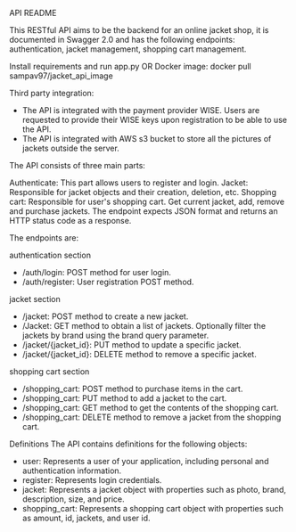 API README

This RESTful API aims to be the backend for an online jacket shop, it is documented in Swagger 2.0 and has the following endpoints:
authentication, jacket management, shopping cart management. 

Install requirements and run app.py OR Docker image: docker pull sampav97/jacket_api_image

Third party integration: 
- The API is integrated with the payment provider WISE. Users are requested to provide their WISE keys upon registration to be able to use the API.
- The API is integrated with AWS s3 bucket to store all the pictures of jackets outside the server. 

The API consists of three main parts:

Authenticate: This part allows users to register and login.
Jacket: Responsible for jacket objects and their creation, deletion, etc.
Shopping cart: Responsible for user's shopping cart. Get current jacket, add, remove and purchase jackets.
The endpoint expects JSON format and returns an HTTP status code as a response.

The endpoints are:

authentication section
- /auth/login: POST method for user login.
- /auth/register: User registration POST method.

jacket section
- /jacket: POST method to create a new jacket.
- /Jacket: GET method to obtain a list of jackets. Optionally filter the jackets by brand using the brand query parameter.
- /jacket/{jacket_id}: PUT method to update a specific jacket.
- /jacket/{jacket_id}: DELETE method to remove a specific jacket.

shopping cart section
- /shopping_cart: POST method to purchase items in the cart. 
- /shopping_cart: PUT method to add a jacket to the cart.
- /shopping_cart: GET method to get the contents of the shopping cart.
- /shopping_cart: DELETE method to remove a jacket from the shopping cart.

Definitions
The API contains definitions for the following objects:
- user: Represents a user of your application, including personal and authentication information.
- register: Represents login credentials.
- jacket: Represents a jacket object with properties such as photo, brand, description, size, and price.
- shopping_cart: Represents a shopping cart object with properties such as amount, id, jackets, and user id. 
